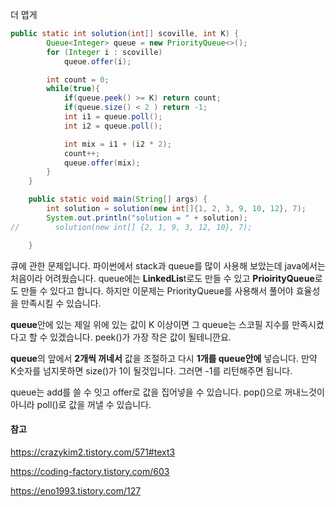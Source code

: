 더 맵게

```java
public static int solution(int[] scoville, int K) {
        Queue<Integer> queue = new PriorityQueue<>();
        for (Integer i : scoville)
            queue.offer(i);

        int count = 0;
        while(true){
            if(queue.peek() >= K) return count;
            if(queue.size() < 2 ) return -1;
            int i1 = queue.poll();
            int i2 = queue.poll();

            int mix = i1 + (i2 * 2);
            count++;
            queue.offer(mix);
        }
    }

    public static void main(String[] args) {
        int solution = solution(new int[]{1, 2, 3, 9, 10, 12}, 7);
        System.out.println("solution = " + solution);
//        solution(new int[] {2, 1, 9, 3, 12, 10}, 7);

    }
```

큐에 관한 문제입니다. 파이썬에서 stack과 queue를 많이 사용해 보았는데 java에서는 처음이라 어려웠습니다. queue에는 **LinkedLis**t로도 만들 수 있고 **PrioirityQueue**로도 만들 수 있다고 합니다. 하지만 이문제는 PriorityQueue를 사용해서 풀어야 효율성을 만족시킬 수 있습니다.

**queue**안에 있는 제일 위에 있는 값이 K 이상이면 그 queue는 스코필 지수를 만족시켰다고 할 수 있겠습니다. peek()가 가장 작은 값이 될테니깐요.

**queue**의 앞에서 **2개씩 꺼네서** 값을 조절하고 다시 **1개를 queue안에** 넣습니다. 만약 K숫자를 넘지못하면 size()가 1이 될것입니다. 그러면 -1를 리턴해주면 됩니다.

queue는 add를 쓸 수 잇고 offer로 값을 집어넣을 수 있습니다. pop()으로 꺼내느것이 아니라 poll()로 값을 꺼낼 수 있습니다.



#### 참고

https://crazykim2.tistory.com/571#text3

https://coding-factory.tistory.com/603

https://eno1993.tistory.com/127
